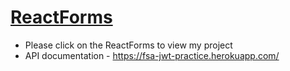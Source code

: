 # [ReactForms](https://deluxe-pothos-3b2849.netlify.app/)
- Please click on the ReactForms to view my project
- API documentation - https://fsa-jwt-practice.herokuapp.com/
